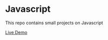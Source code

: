 # Javascript
This repo contains small projects on Javascript

[Live Demo](https://wilson0406.github.io/Scrimba-Javascript/)
